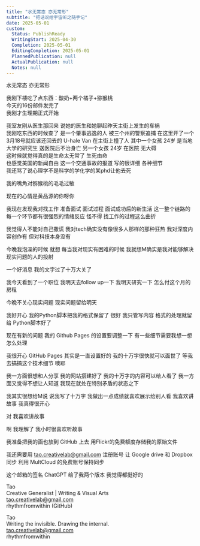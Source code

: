 ```yaml
---    
title: "水无常态 亦无常形"    
subtitle: "把话说给宇宙听之随手记"    
date: 2025-05-01    
custom:    
  Status: PublishReady    
  WritingStart: 2025-04-30    
  Completion: 2025-05-01    
  EditingCompletion: 2025-05-01    
  PlannedPublication: null    
  ActualPublication: null    
  Notes: null    
---      
```

水无常态 亦无常形      
      
我刚下楼吃了点东西：酸奶+两个橘子+猕猴桃      
今天的16份邮件发完了      
我刚才生理期正式开始      
      
我室友刚从医生那回来 说她的医生和她聊起昨天主街上发生的车祸      
我刚吃东西的时候查了 是一个肇事逃逸的人 被三个州的警察追捕 在这里开了一个3月18号就应该还回去的 U-hale Van 在主街上撞了人 其中一个女孩 24岁 是当地大学的研究生 送医院后不治身亡 另一个女孩 24岁 在医院 无大碍      
这时候就觉得真的是生命太无常了 生死由命      
也感觉美国的新闻自由 这一个交通事故的报道 写的很详细 各种细节      
我还骂了说心理学不是科学的学化学的某phd让他去死      
      
我的嘴角对猕猴桃的毛毛过敏      
      
现在的心情是黄品源的你呀你      
      
我现在发现我对找工作 准备面试 面试过程 面试成功后的新生活 这一整个链路的每一个环节都有很强烈的情绪反应 怪不得 找工作的过程这么曲折      
      
我觉得人不能对自己撒谎 我对tech确实没有像很多人那样的那种狂热 我对深度内容创作有 但对科技本身没有      
      
今晚我泡澡的时候 就想 每当我对现实有困难的时候 我就想M确实是我对能够解决现实问题的人的投射      
      
一个好消息 我的文字过了十万大关了      
      
我今天看到了一个职位 我明天去follow up一下 我明天研究一下 怎么付这个月的房租      
      
今晚不关心现实问题 现实问题留给明天      
      
我好开心 我的Python脚本把我的格式保留了 很好 我只管写内容 格式的处理就留给 Python脚本好了      
      
现在有新的问题 我的 Github Pages 的设置要调整一下 有一些细节需要我想一想怎么处理      
      
我很开心 GitHub Pages 其实是一直设置好的 我的十万字很快就可以面世了 等我去搞搞这个技术细节 噢耶      
      
我一方面很想和人分享 我的网站搭建好了 我的十万字的内容可以给人看了 我一方面又觉得不想让人知道 我现在就处在特别矛盾的状态之下      
      
我其实很想给M说 说我写了十万字  我做出一点成绩就喜欢展示给别人看 我喜欢讲故事 我真得很开心      
      
对 我喜欢讲故事      
      
啊 我理解了 我小时很喜欢听故事      
      
我准备把我的画也放到 GitHub 上去 用Flickr的免费额度存储我的原始文件      
      
我还需要用 tao.creativelab@gmail.com 注册账号 让 Google drive 和 Dropbox 同步 利用 MultCloud 的免费账号保持同步      
      
这个邮箱的签名 ChatGPT 给了我两个版本 我觉得都挺好的      
      
Tao      
Creative Generalist | Writing & Visual Arts      
tao.creativelab@gmail.com      
rhythmfromwithin (GitHub)      
      
Tao      
Writing the invisible. Drawing the internal.      
tao.creativelab@gmail.com      
rhythmfromwithin      
     
    